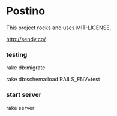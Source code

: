 # Postino

This project rocks and uses MIT-LICENSE.

http://sendy.co/

### testing

rake db:migrate

rake db:schema:load RAILS_ENV=test

### start server

rake server
